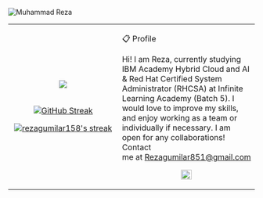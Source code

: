 ![Muhammad Reza](https://cardivo.vercel.app/api?name=Muhammad%20Reza&description=Hi,%20i%27m%20a%20Frontend%20Engineer%20and%20i%27m%2023%20y.o.%20Nice%20to%20meet%20you%20%F0%9F%91%8B&image=https://avatars.githubusercontent.com/u/54989424?v=4&backgroundColor=%23ecf0f1&instagram=muhammadreza851&github=rezagumilar158&twitter=muhammadreza851&linkedin=Muhammad%20Reza%20Putra%20Gumilar&pattern=leaf&colorPattern=%23eaeaea)

<table border="0" align="center">
<tr border="0">
<td width="50%" align="center">
 <img  align="center"  src="https://github-readme-stats.vercel.app/api?username=rezagumilar158&show_icons=true&theme=tokyonight" />
  <br></br> 

<a href="https://git.io/streak-stats"><img src="https://streak-stats.demolab.com?user=rezagumilar158&theme=tokyonight-duo" alt="GitHub Streak" /></a>
 
<a href="https://github.com/rezagumilar158/github-readme-streak-stats">
      <img title="🔥 Get streak stats for your profile at git.io/streak-stats" alt="rezagumilar158's streak" src="https://github-readme-streak-stats-eight.vercel.app/?user=rezagumilar158&theme=tokyonight-duo&hide_border=true&short_numbers=true"/>
    </a>

<td width="70%" align="left">

📋 Profile

Hi!
I am Reza, currently studying IBM Academy Hybrid Cloud and AI & Red Hat Certified System Administrator (RHCSA) at Infinite Learning Academy (Batch 5).
I would love to improve my skills, and enjoy working as a team or individually if necessary.
I am open for any collaborations! Contact me at Rezagumilar851@gmail.com

<p align="center">  <img src="https://media.giphy.com/media/M9gbBd9nbDrOTu1Mqx/giphy.gif" width="29%" align="center"/> </p>

  </td>
</tr>
</table>
